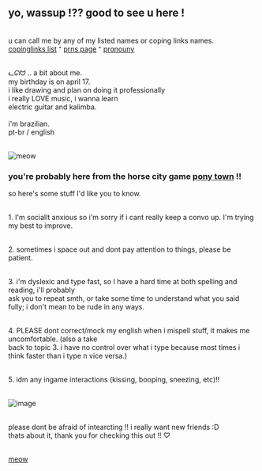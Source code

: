 ## yo, wassup !?? good to see u here !
<br/> u can call me by any of my listed names or coping links names.
<br/> [copinglinks list](https://rentry.co/garfeiiedllasagna) ⁺ [prns page](https://en.pronouns.page/@andrewlikescats) ⁺ [pronouny](https://pronouny.xyz/u/gatosilicagel)

<br/> ᓚᘏᗢ .. a bit about me.
<br/> my birthday is on april 17.
<br/> i like drawing and plan on doing it professionally
<br/> i really LOVE music, i wanna learn
<br/> electric guitar and kalimba.
<br/>
<br/> i'm brazilian. 
<br/> pt-br / english

<br/>![meow](https://media.discordapp.net/attachments/846462773097398272/979854558689919026/20220513_165505.jpg)
### you're probably here from the horse city game [pony town](https://pony.town) !! 
 so here's some stuff I'd like you to know.

<br/> 1. I'm sociallt anxious so i'm sorry if i cant really keep a convo up. I'm trying my best to improve.

<br/> 2. sometimes i space out and dont pay attention to things, please be patient.

<br/> 3. i'm dyslexic and type fast, so I have a hard time at both spelling and reading, i'll probably
<br/> ask you to repeat smth, or take some time to understand what you said fully; i don't mean to be rude in any ways.

<br/> 4. PLEASE dont correct/mock my english when i mispell stuff, it makes me uncomfortable. (also a take 
<br/> back to topic 3. i have no control over what i type because most times i think faster than i type n vice versa.)

<br/> 5. idm any ingame interactions (kissing, booping, sneezing, etc)!!

<br/>![image](https://media.discordapp.net/attachments/846462773097398272/979854558471794768/20220513_165511.jpg)


<br/> please dont be afraid of intearcting !! i really want new friends :D
<br/>  thats about it, thank you for checking this out !! ♡

<br/>[meow](https://youtu.be/w_ruJqPxaLk)

<!---
andrewlikescats/andrewlikescats is a ✨ special ✨ repository because its `README.md` (this file) appears on your GitHub profile.
You can click the Preview link to take a look at your changes.
--->
